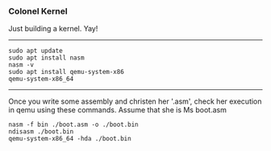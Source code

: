 ### Colonel Kernel 

Just building a kernel. Yay!

----

<pre><code>sudo apt update 
sudo apt install nasm 
nasm -v 
sudo apt install qemu-system-x86 
qemu-system-x86_64</code></pre>

---

Once you write some assembly and christen her '.asm', check her execution in qemu using these commands. Assume that she is Ms boot.asm
<pre><code>nasm -f bin ./boot.asm -o ./boot.bin
ndisasm ./boot.bin
qemu-system-x86_64 -hda ./boot.bin
</code></pre>
